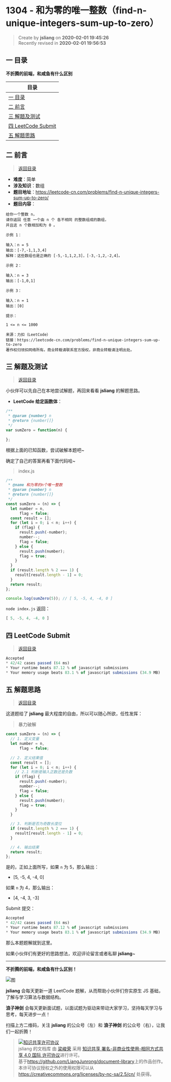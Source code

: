 1304 - 和为零的唯一整数（find-n-unique-integers-sum-up-to-zero）
===

> Create by **jsliang** on **2020-02-01 19:45:26**  
> Recently revised in **2020-02-01 19:56:53**

## <a name="chapter-one" id="chapter-one"></a>一 目录

**不折腾的前端，和咸鱼有什么区别**

| 目录 |
| --- | 
| [一 目录](#chapter-one) | 
| <a name="catalog-chapter-two" id="catalog-chapter-two"></a>[二 前言](#chapter-two) |
| <a name="catalog-chapter-three" id="catalog-chapter-three"></a>[三 解题及测试](#chapter-three) |
| <a name="catalog-chapter-four" id="catalog-chapter-four"></a>[四 LeetCode Submit](#chapter-four) |
| <a name="catalog-chapter-five" id="catalog-chapter-five"></a>[五 解题思路](#chapter-five) |

## <a name="chapter-two" id="chapter-two"></a>二 前言

> [返回目录](#chapter-one)

* **难度**：简单
* **涉及知识**：数组
* **题目地址**：https://leetcode-cn.com/problems/find-n-unique-integers-sum-up-to-zero/
* **题目内容**：

```
给你一个整数 n，
请你返回 任意 一个由 n 个 各不相同 的整数组成的数组，
并且这 n 个数相加和为 0 。

示例 1：

输入：n = 5
输出：[-7,-1,1,3,4]
解释：这些数组也是正确的 [-5,-1,1,2,3]，[-3,-1,2,-2,4]。

示例 2：

输入：n = 3
输出：[-1,0,1]

示例 3：

输入：n = 1
输出：[0]

提示：

1 <= n <= 1000

来源：力扣（LeetCode）
链接：https://leetcode-cn.com/problems/find-n-unique-integers-sum-up-to-zero
著作权归领扣网络所有。商业转载请联系官方授权，非商业转载请注明出处。
```

## <a name="chapter-three" id="chapter-three"></a>三 解题及测试

> [返回目录](#chapter-one)

小伙伴可以先自己在本地尝试解题，再回来看看 **jsliang** 的解题思路。

* **LeetCode 给定函数体**：

```js
/**
 * @param {number} n
 * @return {number[]}
 */
var sumZero = function(n) {
    
};
```

根据上面的已知函数，尝试破解本题吧~

确定了自己的答案再看下面代码哈~

> index.js

```js
/**
 * @name 和为零的n个唯一整数
 * @param {number} n
 * @return {number[]}
 */
const sumZero = (n) => {
  let number = n,
      flag = false;
  const result = [];
  for (let i = 0; i < n; i++) {
    if (flag) {
      result.push(-number);
      number--;
      flag = false;
    } else {
      result.push(number);
      flag = true;
    }
  }
  if (result.length % 2 === 1) {
    result[result.length - 1] = 0;
  }
  return result;
};

console.log(sumZero(5)); // [ 5, -5, 4, -4, 0 ]
```

`node index.js` 返回：

```js
[ 5, -5, 4, -4, 0 ]
```

## <a name="chapter-four" id="chapter-four"></a>四 LeetCode Submit

> [返回目录](#chapter-one)

```js
Accepted
* 42/42 cases passed (64 ms)
* Your runtime beats 87.12 % of javascript submissions
* Your memory usage beats 83.1 % of javascript submissions (34.9 MB)
```

## <a name="chapter-five" id="chapter-five"></a>五 解题思路

> [返回目录](#chapter-one)

这道题给了 **jsliang** 最大程度的自由，所以可以随心所欲，任性发挥：

> 暴力破解

```js
const sumZero = (n) => {
  // 1. 定义变量
  let number = n,
      flag = false;
  
  // 2. 定义结果值
  const result = [];
  for (let i = 0; i < n; i++) {
    // 2.1 判断是输入正数还是负数
    if (flag) {
      result.push(-number);
      number--;
      flag = false;
    } else {
      result.push(number);
      flag = true;
    }
  }

  // 3. 判断是否为奇数长度位
  if (result.length % 2 === 1) {
    result[result.length - 1] = 0;
  }

  // 4. 输出结果
  return result;
};
```

是的，正如上面所写，如果 `n` 为 5，那么输出：

* [5, -5, 4, -4, 0]

如果 `n` 为 4，那么输出：

* [4, -4, 3, -3]

Submit 提交：

```js
Accepted
* 42/42 cases passed (64 ms)
* Your runtime beats 87.12 % of javascript submissions
* Your memory usage beats 83.1 % of javascript submissions (34.9 MB)
```

那么本题题解就到这里。

如果小伙伴们有更好的思路想法，欢迎评论留言或者私聊 **jsliang**~

---

**不折腾的前端，和咸鱼有什么区别！**

![图](../../../public-repertory/img/z-index-small.png)

**jsliang** 会每天更新一道 LeetCode 题解，从而帮助小伙伴们夯实原生 JS 基础，了解与学习算法与数据结构。

**浪子神剑** 会每天更新面试题，以面试题为驱动来带动大家学习，坚持每天学习与思考，每天进步一点！

扫描上方二维码，关注 **jsliang** 的公众号（左）和 **浪子神剑** 的公众号（右），让我们一起折腾！

> <a rel="license" href="http://creativecommons.org/licenses/by-nc-sa/4.0/"><img alt="知识共享许可协议" style="border-width:0" src="https://i.creativecommons.org/l/by-nc-sa/4.0/88x31.png" /></a><br /><span xmlns:dct="http://purl.org/dc/terms/" property="dct:title">jsliang 的文档库</span> 由 <a xmlns:cc="http://creativecommons.org/ns#" href="https://github.com/LiangJunrong/document-library" property="cc:attributionName" rel="cc:attributionURL">梁峻荣</a> 采用 <a rel="license" href="http://creativecommons.org/licenses/by-nc-sa/4.0/">知识共享 署名-非商业性使用-相同方式共享 4.0 国际 许可协议</a>进行许可。<br />基于<a xmlns:dct="http://purl.org/dc/terms/" href="https://github.com/LiangJunrong/document-library" rel="dct:source">https://github.com/LiangJunrong/document-library</a>上的作品创作。<br />本许可协议授权之外的使用权限可以从 <a xmlns:cc="http://creativecommons.org/ns#" href="https://creativecommons.org/licenses/by-nc-sa/2.5/cn/" rel="cc:morePermissions">https://creativecommons.org/licenses/by-nc-sa/2.5/cn/</a> 处获得。